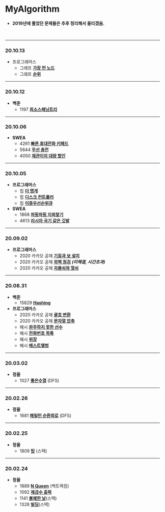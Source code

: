 # MyAlgorithm

- **2019년에 풀었던 문제들은 추후 정리해서 올리겠음.**

<br/>







---

### 20.10.13

- 프로그래머스
  - 그래프 [**가장 먼 노드**]()
  - 그래프 [**순위**]()



---

### 20.10.12

- **백준**
  - 1197 [**최소스패닝트리**](https://www.acmicpc.net/problem/1197)



---

### 20.10.06

- **SWEA**
  - 4261 [**빠른 휴대전화 키패드**](https://swexpertacademy.com/main/code/problem/problemDetail.do?contestProbId=AWLL7kaaAPsDFAUW)
  - 5644 [**무선 충전**](https://swexpertacademy.com/main/code/problem/problemDetail.do?contestProbId=AWXRDL1aeugDFAUo)
  - 4050 [**재관이의 대량 할인**](https://swexpertacademy.com/main/code/problem/problemDetail.do?contestProbId=AWIseXoKEUcDFAWN)



---

### 20.10.05

- **프로그래머스**
  - 힙 [**더 맵게**](https://programmers.co.kr/learn/courses/30/lessons/42626)
  - 힙 [**디스크 컨트롤러**](https://programmers.co.kr/learn/courses/30/lessons/42627)
  - 힙 [**이중우선순위큐**](https://programmers.co.kr/learn/courses/30/lessons/42628)
- **SWEA**
  - 1868 [**파핑파핑 지뢰찾기**](https://swexpertacademy.com/main/code/problem/problemSubmitHistory.do?contestProbId=AV5LwsHaD1MDFAXc)
  - 4613 [**러시아 국기 같은 깃발**](https://swexpertacademy.com/main/code/problem/problemSubmitHistory.do?contestProbId=AWQl9TIK8qoDFAXj)



---

### 20.09.02

- **프로그래머스** 
  - 2020 카카오 공채 [**기둥과 보 설치**](https://programmers.co.kr/learn/courses/30/lessons/60061)
  - 2020 카카오 공채 [**외벽 점검**](https://programmers.co.kr/learn/courses/30/lessons/60062) ***(미해결, 시간초과)***
  - 2020 카카오 공채 [**자물쇠와 열쇠**](https://programmers.co.kr/learn/courses/30/lessons/60059)



---

### 20.08.31

- **백준** 
  - 15829 [**Hashing**](https://www.acmicpc.net/problem/13783)
- **프로그래머스** 
  - 2020 카카오 공채 [**괄호 변환**](https://programmers.co.kr/learn/courses/30/lessons/60058)
  - 2020 카카오 공채 **[문자열 압축](https://programmers.co.kr/learn/courses/30/lessons/60057)**
  - 해시 [**완주하지 못한 선수**](https://programmers.co.kr/learn/courses/30/lessons/42576) 
  - 해시 [**전화번호 목록**](https://programmers.co.kr/learn/courses/30/lessons/42577)
  - 해시 [**위장**](https://programmers.co.kr/learn/courses/30/lessons/42578)
  - 해시 [**베스트앨범**](https://programmers.co.kr/learn/courses/30/lessons/42579)



---

### 20.03.02

- **정올** 
  - 1027 [**좋은수열**](http://www.jungol.co.kr/bbs/board.php?bo_table=pbank&wr_id=306&sca=99&sfl=wr_subject&stx=좋은수열) (DFS)



---

### 20.02.26

- **정올** 
  - 1681 [**해밀턴 순환회로**](http://www.jungol.co.kr/bbs/board.php?bo_table=pbank&wr_id=954&sca=99&sfl=wr_subject&stx=해밀턴순환회로) (DFS)



---

### 20.02.25

- **정올** 
  - 1809 [**탑**](http://www.jungol.co.kr/bbs/board.php?bo_table=pbank&wr_id=1082&sca=99&sfl=wr_subject&stx=탑) (스택)



---

### 20.02.24

- **정올** 
  - 1889 [**N Queen**](http://www.jungol.co.kr/bbs/board.php?bo_table=pbank&wr_id=1162&sca=99&sfl=wr_subject&stx=NQueen) (백트랙킹)
  - 1092 [**제곱수 출력**](http://www.jungol.co.kr/bbs/board.php?bo_table=pbank&wr_id=372&sca=99&sfl=wr_subject&stx=제곱수)
  - 1141 [**불쾌한 날**](http://www.jungol.co.kr/bbs/board.php?bo_table=pbank&wr_id=421&sca=99&sfl=wr_subject&stx=불쾌한날)(스택)
  - 1328 [**빌딩**](http://www.jungol.co.kr/bbs/board.php?bo_table=pbank&wr_id=607&sca=99&sfl=wr_subject&stx=빌딩)(스택)


